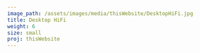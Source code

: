 ```yaml
---
image_path: /assets/images/media/thisWebsite/DesktopHiFi.jpg
title: Desktop HiFi
weight: 6
size: small
proj: thisWebsite
---
```

